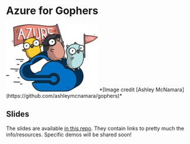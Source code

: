 # Azure for Gophers

<img src="azure-gophers.png" width="250">
*[Image credit [Ashley McNamara](https://github.com/ashleymcnamara/gophers)*

## Slides

The slides are available [in this repo](azure-for-gophers.pdf). They contain links to pretty much the info/resources. Specific demos will be shared soon!